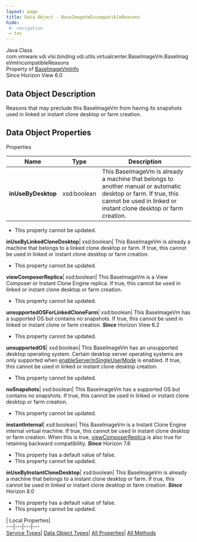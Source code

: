 ```yaml
---
layout: page
title: Data Object - BaseImageVmIncompatibleReasons
hide:
 #- navigation
 - toc
---
```






Java Class
    com.vmware.vdi.vlsi.binding.vdi.utils.virtualcenter.BaseImageVm.BaseImageVmIncompatibleReasons  
Property of
     [BaseImageVmInfo](vdi.utils.virtualcenter.BaseImageVm.BaseImageVmInfo.md#field_detail)  
Since 
    Horizon View 6.0

## Data Object Description 

Reasons that may preclude this BaseImageVm from having its snapshots used in linked or instant clone desktop or farm creation. 

## Data Object Properties

Properties

Name |  Type |  Description   
---|---|---  
**inUseByDesktop**|  xsd:boolean|  This BaseImageVm is already a machine that belongs to another manual or automatic desktop or farm. If true, this cannot be used in linked or instant clone desktop or farm creation.   


 * This property cannot be updated.

  
**inUseByLinkedCloneDesktop**|  xsd:boolean|  This BaseImageVm is already a machine that belongs to a linked clone desktop or farm. If true, this cannot be used in linked or instant clone desktop or farm creation.   


 * This property cannot be updated.

  
**viewComposerReplica**|  xsd:boolean|  This BaseImageVm is a View Composer or Instant Clone Engine replica. If true, this cannot be used in linked or instant clone desktop or farm creation.   


 * This property cannot be updated.

  
**unsupportedOSForLinkedCloneFarm**|  xsd:boolean|  This BaseImageVm has a supported OS but contains no snapshots. If true, this cannot be used in linked or instant clone or farm creation.  **_Since_** Horizon View 6.2  


 * This property cannot be updated.

  
**unsupportedOS**|  xsd:boolean|  This BaseImageVm has an unsupported desktop operating system. Certain desktop server operating systems are only supported when [enableServerInSingleUserMode](vdi.infrastructure.GlobalSettings.GeneralData.md#enableServerInSingleUserMode) is enabled. If true, this cannot be used in linked or instant clone desktop creation.   


 * This property cannot be updated.

  
**noSnapshots**|  xsd:boolean|  This BaseImageVm has a supported OS but contains no snapshots. If true, this cannot be used in linked or instant clone desktop or farm creation.   


 * This property cannot be updated.

  
**instantInternal**|  xsd:boolean|  This BaseImageVm is a Instant Clone Engine internal virtual machine. If true, this cannot be used in instant clone desktop or farm creation. When this is true, [viewComposerReplica](vdi.utils.virtualcenter.BaseImageVm.BaseImageVmIncompatibleReasons.md#viewComposerReplica) is also true for retaining backward compatibility.  **_Since_** Horizon 7.6  


  * This property has a default value of false.
 * This property cannot be updated.

  
**inUseByInstantCloneDesktop**|  xsd:boolean|  This BaseImageVm is already a machine that belongs to a instant clone desktop or farm. If true, this cannot be used in linked or instant clone desktop or farm creation.  **_Since_** Horizon 8.0  


  * This property has a default value of false.
 * This property cannot be updated.

  
  
  
 | Local Properties|   
---|---|---|---  
[Service Types](index-mo_types.md)| [Data Object Types](index-do_types.md)| [All Properties](index-properties.md)| [All Methods](index-methods.md)  
  
  

